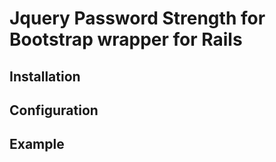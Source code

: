 Jquery Password Strength for Bootstrap wrapper for Rails
=======================================================

Installation
------------

Configuration
-------------

Example
-------
